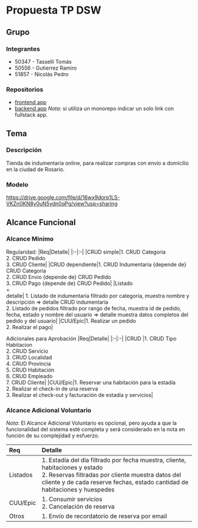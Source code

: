 # Propuesta TP DSW

## Grupo
### Integrantes
* 50347 - Tasselli Tomás
* 50556 - Gutierrez Ramiro
* 51857 - Nicolás Pedro

### Repositorios
* [frontend app](http://hyperlinkToGihubOrGitlab)
* [backend app](http://hyperlinkToGihubOrGitlab)
*Nota*: si utiliza un monorepo indicar un solo link con fullstack app.

## Tema
### Descripción
Tienda de indumentaria online, para realizar compras con envío a domicilio en la ciudad de Rosario. 

### Modelo
https://drive.google.com/file/d/16wx9dorp1LS-VKZn0KN8y0uN5ydn0qPg/view?usp=sharing


## Alcance Funcional 

### Alcance Mínimo

Regularidad:
|Req|Detalle|
|:-|:-|
|CRUD simple|1. CRUD Categoria <br>2. CRUD Pedido<br>3. CRUD Cliente|
|CRUD dependiente|1. CRUD Indumentaria {depende de} CRUD Categoria <br>2. CRUD Envio {depende de} CRUD Pedido <br>3. CRUD Pago {depende de} CRUD Pedido|
|Listado<br>+<br>detalle| 1. Listado de indumentaria filtrado por categoria, muestra nombre y descripción => detalle CRUD indumentaria <br> 2. Listado de pedidos filtrado por rango de fecha, muestra id de pedido, fecha, estado y nombre del usuario => detalle muestra datos completos del pedido y del usuario|
|CUU/Epic|1. Realizar un pedido <br>2. Realizar el pago|


Adicionales para Aprobación
|Req|Detalle|
|:-|:-|
|CRUD |1. CRUD Tipo Habitacion<br>2. CRUD Servicio<br>3. CRUD Localidad<br>4. CRUD Provincia<br>5. CRUD Habitación<br>6. CRUD Empleado<br>7. CRUD Cliente|
|CUU/Epic|1. Reservar una habitación para la estadía<br>2. Realizar el check-in de una reserva<br>3. Realizar el check-out y facturación de estadía y servicios|


### Alcance Adicional Voluntario

*Nota*: El Alcance Adicional Voluntario es opcional, pero ayuda a que la funcionalidad del sistema esté completa y será considerado en la nota en función de su complejidad y esfuerzo.

|Req|Detalle|
|:-|:-|
|Listados |1. Estadía del día filtrado por fecha muestra, cliente, habitaciones y estado <br>2. Reservas filtradas por cliente muestra datos del cliente y de cada reserve fechas, estado cantidad de habitaciones y huespedes|
|CUU/Epic|1. Consumir servicios<br>2. Cancelación de reserva|
|Otros|1. Envío de recordatorio de reserva por email|


